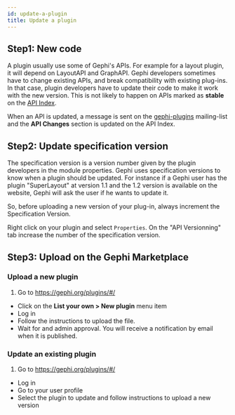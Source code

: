 ```yaml
---
id: update-a-plugin
title: Update a plugin
---
```


## Step1: New code

A plugin usually use some of Gephi's APIs. For example for a layout plugin, it will depend on LayoutAPI and GraphAPI. Gephi developers sometimes have to change existing APIs, and break compatibility with existing plug-ins. In that case, plugin developers have to update their code to make it work with the new version. This is not likely to happen on APIs marked as **stable** on the [API Index](http://gephi.org/docs/api/).

When an API is updated, a message is sent on the [gephi-plugins](http://gephi.org/mailman/listinfo/gephi-plugins) mailing-list and the **API Changes** section is updated on the API Index.

## Step2: Update specification version

The specification version is a version number given by the plugin developers in the module properties. Gephi uses specification versions to know when a plugin should be updated. For instance if a Gephi user has the plugin "SuperLayout" at version 1.1 and the 1.2 version is available on the website, Gephi will ask the user if he wants to update it.

So, before uploading a new version of your plug-in, always increment the Specification Version.

Right click on your plugin and select `Properties`. On the "API Versionning" tab increase the number of the specification version.

## Step3: Upload on the Gephi Marketplace

### Upload a new plugin

1. Go to https://gephi.org/plugins/#/
- Click on the **List your own > New plugin** menu item
- Log in
- Follow the instructions to upload the file.
- Wait for and admin approval. You will receive a notification by email when it is published.

### Update an existing plugin


1. Go to https://gephi.org/plugins/#/
- Log in
- Go to your user profile
- Select the plugin to update and follow instructions to upload a new version